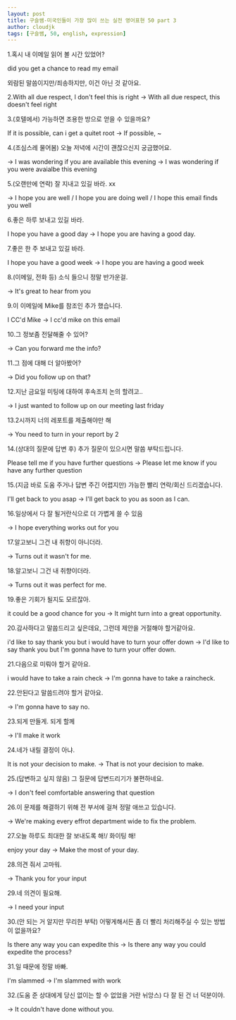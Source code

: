 ```yaml
---
layout: post
title: 구슬쌤-미국인들이 가장 많이 쓰는 실전 영어표현 50 part 3
author: cloudjk
tags: [구슬쌤, 50, english, expression]
---
```


1.혹시 내 이메일 읽어 볼 시간 있었어?

did you get a chance to read my email

외람된 말씀이지만/죄송하지만, 이건 아닌 것 같아요.

2.With all due respect, I don't feel this is right
-> With all due respect, this doesn't feel right

3.(호텔에서) 가능하면 조용한 방으로 얻을 수 있을까요?

If it is possible, can i get a quitet root
-> If possible, ~

4.(조심스레 물어봄) 오늘 저녁에 시간이 괜찮으신지 궁금했어요.

-> I was wondering if you are available this evening
-> I was wondering if you were avaialbe this evening

5.(오랜만에 연락) 잘 지내고 있길 바라. xx

-> I hope you are well / I hope you are doing well / I hope this email finds you well

6.좋은 하루 보내고 있길 바라.

I hope you have a good day
-> I hope you are having a good day.

7.좋은 한 주 보내고 있길 바라.

I hope you have a good week
-> I hope you are having a good week

8.(이메일, 전화 등) 소식 들으니 정말 반가운걸.

-> It's great to hear from you

9.이 이메일에 Mike를 참조인 추가 했습니다.

I CC'd Mike
-> I cc'd mike on this email

10.그 정보좀 전달해줄 수 있어?

-> Can you forward me the info?

11.그 점에 대해 더 알아봤어?

-> Did you follow up on that?

12.지난 금요일 미팅에 대하여 후속조치 논의 할려고..

-> I just wanted to follow up on our meeting last friday

13.2시까지 너의 레포트를 제출해야만 해

-> You need to turn in your report by 2

14.(상대의 질문에 답변 후) 추가 질문이 있으시면 말씀 부탁드립니다.

Please tell me if you have further questions
-> Please let me know if you have any further question

15.(지금 바로 도움 주거나 답변 주긴 어렵지만) 가능한 빨리 연락/회신 드리겠습니다.

I'll get back to you asap
-> I'll get back to you as soon as I can.

16.일상에서 다 잘 될거란식으로 더 가볍게 쓸 수 있음

-> I hope everything works out for you

17.알고보니 그건 내 취향이 아니더라.

-> Turns out it wasn't for me.

18.알고보니 그건 내 취향이더라.

-> Turns out it was perfect for me.

19.좋은 기회가 될지도 모르잖아.

it could be a good chance for you
-> It might turn into a great opportunity.

20.감사하다고 말씀드리고 싶은데요, 그런데 제안을 거절해야 할거같아요.

i'd like to say thank you but i would have to turn your offer down
-> I'd like to say thank you but I'm gonna have to turn your offer down.

21.다음으로 미뤄야 할거 같아요.

i would have to take a rain check
-> I'm gonna have to take a raincheck.

22.안된다고 말씀드려야 할거 같아요.

-> I'm gonna have to say no.

23.되게 만들게. 되게 할께

-> I'll make it work

24.네가 내릴 결정이 아냐.

It is not your decision to make.
-> That is not your decision to make.

25.(답변하고 싶지 않음) 그 질문에 답변드리기가 불편하네요.

-> I don't feel comfortable answering that question

26.이 문제를 해결하기 위해 전 부서에 걸쳐 정말 애쓰고 있습니다.

-> We're making every effrot department wide to fix the problem.

27.오늘 하루도 최대한 잘 보내도록 해!/ 화이팅 해!

enjoy your day
-> Make the most of your day.

28.의견 줘서 고마워.

-> Thank you for your input

29.네 의견이 필요해.

-> I need your input

30.(안 되는 거 알지만 무리한 부탁) 어떻게해서든 좀 더 빨리 처리해주실 수 있는 방법이 없을까요?

Is there any way you can expedite this
-> Is there any way you could expedite the process?

31.일 때문에 정말 바빠.

I'm slammed
-> I'm slammed with work

32.(도움 준 상대에게 당신 없이는 할 수 없었을 거란 뉘앙스) 다 잘 된 건 너 덕분이야.

-> It couldn't have done without you.
